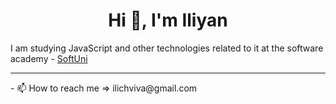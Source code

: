 <h1 align="center">Hi 👋, I'm Iliyan</h1>
<p>I am studying JavaScript and other technologies related to it at the software academy - <a href='https://softuni.bg/' target="_blank">SoftUni</a> </p>
<hr>
- 📫 How to reach me => ilichviva@gmail.com


